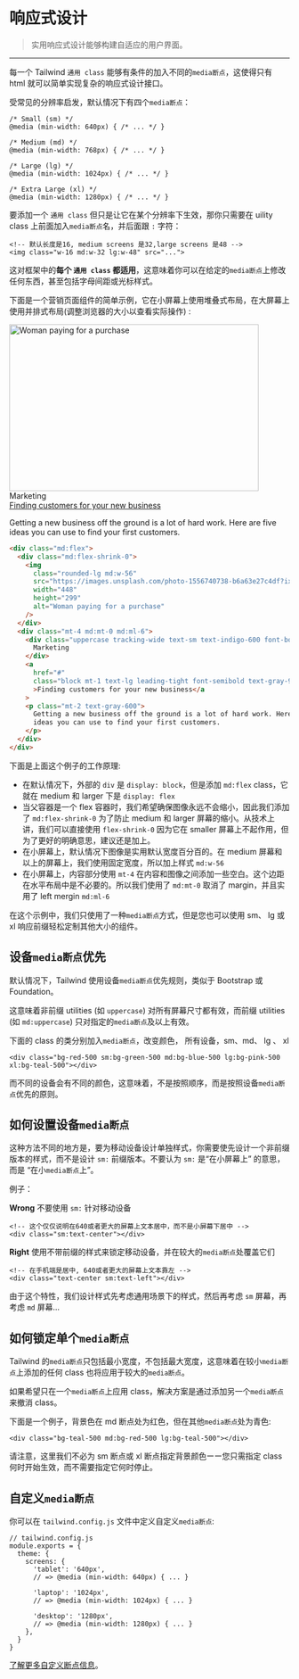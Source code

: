 # 响应式设计

> 实用响应式设计能够构建自适应的用户界面。

---

每一个 Tailwind `通用 class` 能够有条件的加入不同的`media断点`，这使得只有 html 就可以简单实现复杂的响应式设计接口。

受常见的分辨率启发，默认情况下有四个`media断点`：

```
/* Small (sm) */
@media (min-width: 640px) { /* ... */ }

/* Medium (md) */
@media (min-width: 768px) { /* ... */ }

/* Large (lg) */
@media (min-width: 1024px) { /* ... */ }

/* Extra Large (xl) */
@media (min-width: 1280px) { /* ... */ }
```

要添加一个 `通用 class` 但只是让它在某个分辨率下生效，那你只需要在 uility class 上前面加入`media断点`名，并后面跟 `:` 字符：

```
<!-- 默认长度是16, medium screens 是32,large screens 是48 -->
<img class="w-16 md:w-32 lg:w-48" src="...">
```

这对框架中的**每个 `通用 class` 都适用**，这意味着你可以在给定的`media断点`上修改任何东西，甚至包括字母间距或光标样式。

下面是一个营销页面组件的简单示例，它在小屏幕上使用堆叠式布局，在大屏幕上使用并排式布局(调整浏览器的大小以查看实际操作) :

<div class="md:flex">
  <div class="md:flex-shrink-0">
    <img class="rounded-lg md:w-56" src="https://images.unsplash.com/photo-1556740738-b6a63e27c4df?ixlib=rb-1.2.1&ixid=eyJhcHBfaWQiOjEyMDd9&auto=format&fit=crop&w=448&q=80" width="448" height="299" alt="Woman paying for a purchase">
  </div>
  <div class="mt-4 md:mt-0 md:ml-6">
    <div class="uppercase tracking-wide text-sm text-indigo-600 font-bold">Marketing</div>
    <a href="#" class="block mt-1 text-lg leading-tight font-semibold text-gray-900 hover:underline">Finding customers for your new business</a>
    <p class="mt-2 text-gray-600">Getting a new business off the ground is a lot of hard work. Here are five ideas you can use to find your first customers.</p>
  </div>
</div>

```html
<div class="md:flex">
  <div class="md:flex-shrink-0">
    <img
      class="rounded-lg md:w-56"
      src="https://images.unsplash.com/photo-1556740738-b6a63e27c4df?ixlib=rb-1.2.1&ixid=eyJhcHBfaWQiOjEyMDd9&auto=format&fit=crop&w=448&q=80"
      width="448"
      height="299"
      alt="Woman paying for a purchase"
    />
  </div>
  <div class="mt-4 md:mt-0 md:ml-6">
    <div class="uppercase tracking-wide text-sm text-indigo-600 font-bold">
      Marketing
    </div>
    <a
      href="#"
      class="block mt-1 text-lg leading-tight font-semibold text-gray-900 hover:underline"
      >Finding customers for your new business</a
    >
    <p class="mt-2 text-gray-600">
      Getting a new business off the ground is a lot of hard work. Here are five
      ideas you can use to find your first customers.
    </p>
  </div>
</div>
```

下面是上面这个例子的工作原理:

- 在默认情况下，外部的 `div` 是 `display: block`，但是添加 `md:flex` class，它就在 medium 和 larger 下是 `display: flex`
- 当父容器是一个 flex 容器时，我们希望确保图像永远不会缩小，因此我们添加了 `md:flex-shrink-0` 为了防止 medium 和 larger 屏幕的缩小。从技术上讲，我们可以直接使用 `flex-shrink-0` 因为它在 smaller 屏幕上不起作用，但为了更好的明确意思，建议还是加上。
- 在小屏幕上，默认情况下图像是实用默认宽度百分百的。在 medium 屏幕和以上的屏幕上，我们使用固定宽度，所以加上样式 `md:w-56`
- 在小屏幕上，内容部分使用 `mt-4` 在内容和图像之间添加一些空白。这个边距在水平布局中是不必要的。所以我们使用了 `md:mt-0` 取消了 margin，并且实用了 left mergin `md:ml-6`

在这个示例中，我们只使用了一种`media断点`方式，但是您也可以使用 sm、 lg 或 xl 响应前缀轻松定制其他大小的组件。

## 设备`media断点`优先

默认情况下，Tailwind 使用设备`media断点`优先规则，类似于 Bootstrap 或 Foundation。

这意味着非前缀 utilities (如 `uppercase`) 对所有屏幕尺寸都有效，而前缀 utilities (如 `md:uppercase`) 只对指定的`media断点`及以上有效。

下面的 class 的类分别加入`media断点`，改变颜色， 所有设备，sm、md、 lg 、 xl

```
<div class="bg-red-500 sm:bg-green-500 md:bg-blue-500 lg:bg-pink-500 xl:bg-teal-500"></div>
```

而不同的设备会有不同的颜色，这意味着，不是按照顺序，而是按照设备`media断点`优先的原则。

## 如何设置设备`media断点`

这种方法不同的地方是，要为移动设备设计单独样式，你需要使先设计一个非前缀版本的样式，而不是设计 `sm:` 前缀版本。不要认为 `sm:` 是“在小屏幕上” 的意思，而是 “在小`media断点`上”。

例子：

**Wrong** 不要使用 `sm:` 针对移动设备

```
<!-- 这个仅仅说明在640或者更大的屏幕上文本居中，而不是小屏幕下居中 -->
<div class="sm:text-center"></div>
```

**Right** 使用不带前缀的样式来锁定移动设备，并在较大的`media断点`处覆盖它们

```
<!-- 在手机端是居中, 640或者更大的屏幕上文本靠左 -->
<div class="text-center sm:text-left"></div>
```

由于这个特性，我们设计样式先考虑通用场景下的样式，然后再考虑 `sm` 屏幕，再考虑 `md` 屏幕...

## 如何锁定单个`media断点`

Tailwind 的`media断点`只包括最小宽度，不包括最大宽度，这意味着在较小`media断点`上添加的任何 class 也将应用于较大的`media断点`。

如果希望只在一个`media断点`上应用 class，解决方案是通过添加另一个`media断点`来撤消 class。

下面是一个例子，背景色在 md 断点处为红色，但在其他`media断点`处为青色:

```
<div class="bg-teal-500 md:bg-red-500 lg:bg-teal-500"></div>
```

请注意，这里我们不必为 sm 断点或 xl 断点指定背景颜色ーー您只需指定 class 何时开始生效，而不需要指定它何时停止。

## 自定义`media断点`

你可以在 `tailwind.config.js` 文件中定义自定义`media断点`:

```
// tailwind.config.js
module.exports = {
  theme: {
    screens: {
      'tablet': '640px',
      // => @media (min-width: 640px) { ... }

      'laptop': '1024px',
      // => @media (min-width: 1024px) { ... }

      'desktop': '1280px',
      // => @media (min-width: 1280px) { ... }
    },
  }
}
```

[了解更多自定义断点信息](https://tailwindcss.com/docs/breakpoints)。
